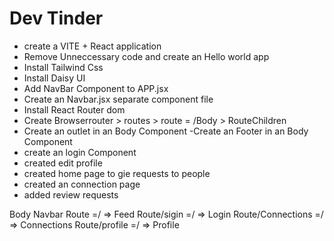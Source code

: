 # Dev Tinder

- create a VITE + React application
- Remove Unneccessary code and create an Hello world app
- Install Tailwind Css
- Install Daisy UI
- Add NavBar Component to APP.jsx
- Create an Navbar.jsx separate component file
- Install React Router dom
- Create Browserrouter > routes > route = /Body > RouteChildren
- Create an outlet in an Body Component
-Create an Footer in an Body Component
- create an login Component
- created edit profile
- created home page to gie requests to people
- created an connection page
- added review requests




Body
    Navbar
    Route =/ => Feed
    Route/sigin =/ => Login
    Route/Connections =/ => Connections
    Route/profile =/ => Profile

